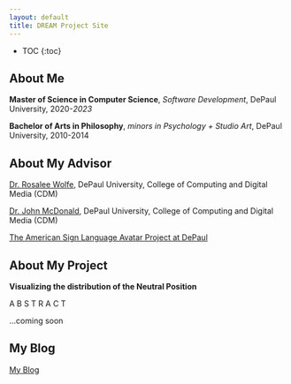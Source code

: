 ```yaml
---
layout: default
title: DREAM Project Site
---
```


* TOC
{:toc}

## About Me

**Master of Science in Computer Science**, _Software Development_, DePaul University, 2020-_2023_

**Bachelor of Arts in Philosophy**, _minors in Psychology + Studio Art_, DePaul University, 2010-2014


## About My Advisor

[Dr. Rosalee Wolfe](https://www.cdm.depaul.edu/Faculty-and-Staff/pages/faculty-info.aspx?fid=946/), DePaul University, College of Computing and Digital Media (CDM)

[Dr. John McDonald](https://www.cdm.depaul.edu/Faculty-and-Staff/pages/faculty-info.aspx?fid=643/), DePaul University, College of Computing and Digital Media (CDM)

[The American Sign Language Avatar Project at DePaul](http://asl.cs.depaul.edu/)

## About My Project

**Visualizing the distribution of the Neutral Position**

A B S T R A C T

...coming soon

## My Blog

[My Blog](blog.html)

